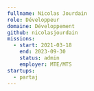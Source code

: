 ```yaml
---
fullname: Nicolas Jourdain
role: Développeur
domaine: Développement
github: nicolasjourdain
missions:
  - start: 2021-03-18
    end: 2023-09-30
    status: admin
    employer: MTE/MTS
startups:
  - partaj
---
```


